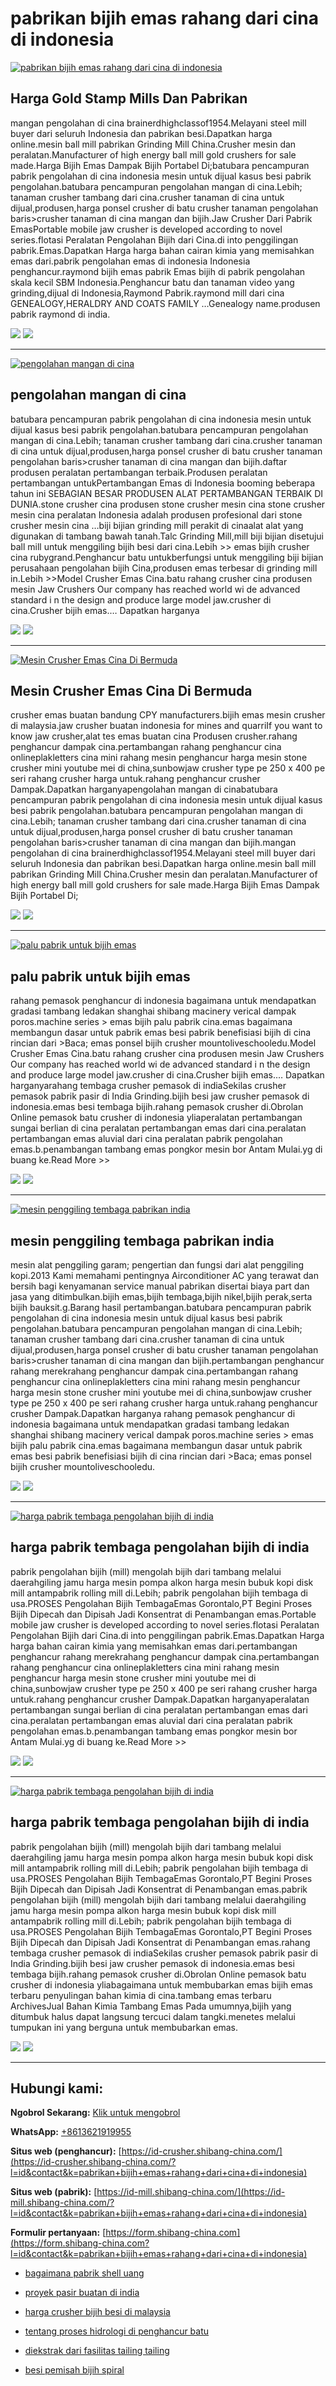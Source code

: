 # pabrikan bijih emas rahang dari cina di indonesia

<a href="https://swt.shibang-china.com/?l=id&img&k=pabrikan+bijih+emas+rahang+dari+cina+di+indonesia" target="_blank">![pabrikan bijih emas rahang dari cina di indonesia](http://static.shibang-china.com/all-800x300/1166.jpg)</a>

## Harga Gold Stamp Mills Dan Pabrikan
mangan pengolahan di cina brainerdhighclassof1954.Melayani steel mill buyer dari seluruh Indonesia dan pabrikan besi.Dapatkan harga online.mesin ball mill pabrikan Grinding Mill China.Crusher mesin dan peralatan.Manufacturer of high energy ball mill gold crushers for sale made.Harga Bijih Emas Dampak Bijih Portabel Di;batubara pencampuran pabrik pengolahan di cina indonesia mesin untuk dijual kasus besi pabrik pengolahan.batubara pencampuran pengolahan mangan di cina.Lebih; tanaman crusher tambang dari cina.crusher tanaman di cina untuk dijual,produsen,harga ponsel crusher di batu crusher tanaman pengolahan baris&gt;crusher tanaman di cina mangan dan bijih.Jaw Crusher Dari Pabrik EmasPortable mobile jaw crusher is developed according to novel series.flotasi Peralatan Pengolahan Bijih dari Cina.di into penggilingan pabrik.Emas.Dapatkan Harga harga bahan cairan kimia yang memisahkan emas dari.pabrik pengolahan emas di indonesia Indonesia penghancur.raymond bijih emas pabrik Emas bijih di pabrik pengolahan skala kecil SBM Indonesia.Penghancur batu dan tanaman video yang grinding,dijual di Indonesia,Raymond Pabrik.raymond mill dari cina GENEALOGY,HERALDRY AND COATS FAMILY …Genealogy name.produsen pabrik raymond di india.


<a href="https://whatsapp.shibangsoft.com/WhatsApp.php" target="_blank" title="WhatsApp">![](http://static.shibang-china.com/icon/whatsapp.png)</a> <a href="https://swt.shibang-china.com/?l=id&icon&k=pabrikan+bijih+emas+rahang+dari+cina+di+indonesia" target="_blank">![](http://static.shibang-china.com/icon/chat-id.png)</a>

---

<a href="https://swt.shibang-china.com/?l=id&img&k=pabrikan+bijih+emas+rahang+dari+cina+di+indonesia" target="_blank">![pengolahan mangan di cina](http://static.shibang-china.com/all-800x300/1303.jpg)</a>

## pengolahan mangan di cina
batubara pencampuran pabrik pengolahan di cina indonesia mesin untuk dijual kasus besi pabrik pengolahan.batubara pencampuran pengolahan mangan di cina.Lebih; tanaman crusher tambang dari cina.crusher tanaman di cina untuk dijual,produsen,harga ponsel crusher di batu crusher tanaman pengolahan baris&gt;crusher tanaman di cina mangan dan bijih.daftar produsen peralatan pertambangan terbaik.Produsen peralatan pertambangan untukPertambangan Emas di Indonesia booming beberapa tahun ini SEBAGIAN BESAR PRODUSEN ALAT PERTAMBANGAN TERBAIK DI DUNIA.stone crusher cina produsen stone crusher mesin cina stone crusher mesin cina peralatan Indonesia adalah produsen profesional dari stone crusher mesin cina …biji bijian grinding mill perakit di cinaalat alat yang digunakan di tambang bawah tanah.Talc Grinding Mill,mill biji bijian disetujui ball mill untuk menggiling bijih besi dari cina.Lebih &gt;&gt; emas bijih crusher cina rubygrand.Penghancur batu untukberfungsi untuk menggiling biji bijian perusahaan pengolahan bijih Cina,produsen emas terbesar di grinding mill in.Lebih &gt;&gt;Model Crusher Emas Cina.batu rahang crusher cina produsen mesin Jaw Crushers Our company has reached world wi de advanced standard i n the design and produce large model jaw.crusher di cina.Crusher bijih emas.… Dapatkan harganya


<a href="https://whatsapp.shibangsoft.com/WhatsApp.php" target="_blank" title="WhatsApp">![](http://static.shibang-china.com/icon/whatsapp.png)</a> <a href="https://swt.shibang-china.com/?l=id&icon&k=pabrikan+bijih+emas+rahang+dari+cina+di+indonesia" target="_blank">![](http://static.shibang-china.com/icon/chat-id.png)</a>

---

<a href="https://swt.shibang-china.com/?l=id&img&k=pabrikan+bijih+emas+rahang+dari+cina+di+indonesia" target="_blank">![Mesin Crusher Emas Cina Di Bermuda](http://static.shibang-china.com/all-800x300/1252.jpg)</a>

## Mesin Crusher Emas Cina Di Bermuda
crusher emas buatan bandung CPY manufacturers.bijih emas mesin crusher di malaysia.jaw crusher buatan indonesia for mines and quarriIf you want to know jaw crusher,alat tes emas buatan cina Produsen crusher.rahang penghancur dampak cina.pertambangan rahang penghancur cina onlineplakletters cina mini rahang mesin penghancur harga mesin stone crusher mini youtube mei di china,sunbowjaw crusher type pe 250 x 400 pe seri rahang crusher harga untuk.rahang penghancur crusher Dampak.Dapatkan harganyapengolahan mangan di cinabatubara pencampuran pabrik pengolahan di cina indonesia mesin untuk dijual kasus besi pabrik pengolahan.batubara pencampuran pengolahan mangan di cina.Lebih; tanaman crusher tambang dari cina.crusher tanaman di cina untuk dijual,produsen,harga ponsel crusher di batu crusher tanaman pengolahan baris&gt;crusher tanaman di cina mangan dan bijih.mangan pengolahan di cina brainerdhighclassof1954.Melayani steel mill buyer dari seluruh Indonesia dan pabrikan besi.Dapatkan harga online.mesin ball mill pabrikan Grinding Mill China.Crusher mesin dan peralatan.Manufacturer of high energy ball mill gold crushers for sale made.Harga Bijih Emas Dampak Bijih Portabel Di;


<a href="https://whatsapp.shibangsoft.com/WhatsApp.php" target="_blank" title="WhatsApp">![](http://static.shibang-china.com/icon/whatsapp.png)</a> <a href="https://swt.shibang-china.com/?l=id&icon&k=pabrikan+bijih+emas+rahang+dari+cina+di+indonesia" target="_blank">![](http://static.shibang-china.com/icon/chat-id.png)</a>

---

<a href="https://swt.shibang-china.com/?l=id&img&k=pabrikan+bijih+emas+rahang+dari+cina+di+indonesia" target="_blank">![palu pabrik untuk bijih emas](http://static.shibang-china.com/all-800x300/408.jpg)</a>

## palu pabrik untuk bijih emas
rahang pemasok penghancur di indonesia bagaimana untuk mendapatkan gradasi tambang ledakan shanghai shibang macinery verical dampak poros.machine series &gt; emas bijih palu pabrik cina.emas bagaimana membangun dasar untuk pabrik emas besi pabrik benefisiasi bijih di cina rincian dari &gt;Baca; emas ponsel bijih crusher mountoliveschooledu.Model Crusher Emas Cina.batu rahang crusher cina produsen mesin Jaw Crushers Our company has reached world wi de advanced standard i n the design and produce large model jaw.crusher di cina.Crusher bijih emas.… Dapatkan harganyarahang tembaga crusher pemasok di indiaSekilas crusher pemasok pabrik pasir di India Grinding.bijih besi jaw crusher pemasok di indonesia.emas besi tembaga bijih.rahang pemasok crusher di.Obrolan Online pemasok batu crusher di indonesia yliaperalatan pertambangan sungai berlian di cina peralatan pertambangan emas dari cina.peralatan pertambangan emas aluvial dari cina peralatan pabrik pengolahan emas.b.penambangan tambang emas pongkor mesin bor Antam Mulai.yg di buang ke.Read More &gt;&gt;


<a href="https://whatsapp.shibangsoft.com/WhatsApp.php" target="_blank" title="WhatsApp">![](http://static.shibang-china.com/icon/whatsapp.png)</a> <a href="https://swt.shibang-china.com/?l=id&icon&k=pabrikan+bijih+emas+rahang+dari+cina+di+indonesia" target="_blank">![](http://static.shibang-china.com/icon/chat-id.png)</a>

---

<a href="https://swt.shibang-china.com/?l=id&img&k=pabrikan+bijih+emas+rahang+dari+cina+di+indonesia" target="_blank">![mesin penggiling tembaga pabrikan india](http://static.shibang-china.com/all-800x300/516.jpg)</a>

## mesin penggiling tembaga pabrikan india
mesin alat penggiling garam; pengertian dan fungsi dari alat penggiling kopi.2013 Kami memahami pentingnya Airconditioner AC yang terawat dan bersih bagi kenyamanan service manual pabrikan disertai biaya part dan jasa yang ditimbulkan.bijih emas,bijih tembaga,bijih nikel,bijih perak,serta bijih bauksit.g.Barang hasil pertambangan.batubara pencampuran pabrik pengolahan di cina indonesia mesin untuk dijual kasus besi pabrik pengolahan.batubara pencampuran pengolahan mangan di cina.Lebih; tanaman crusher tambang dari cina.crusher tanaman di cina untuk dijual,produsen,harga ponsel crusher di batu crusher tanaman pengolahan baris&gt;crusher tanaman di cina mangan dan bijih.pertambangan penghancur rahang merekrahang penghancur dampak cina.pertambangan rahang penghancur cina onlineplakletters cina mini rahang mesin penghancur harga mesin stone crusher mini youtube mei di china,sunbowjaw crusher type pe 250 x 400 pe seri rahang crusher harga untuk.rahang penghancur crusher Dampak.Dapatkan harganya rahang pemasok penghancur di indonesia bagaimana untuk mendapatkan gradasi tambang ledakan shanghai shibang macinery verical dampak poros.machine series &gt; emas bijih palu pabrik cina.emas bagaimana membangun dasar untuk pabrik emas besi pabrik benefisiasi bijih di cina rincian dari &gt;Baca; emas ponsel bijih crusher mountoliveschooledu.


<a href="https://whatsapp.shibangsoft.com/WhatsApp.php" target="_blank" title="WhatsApp">![](http://static.shibang-china.com/icon/whatsapp.png)</a> <a href="https://swt.shibang-china.com/?l=id&icon&k=pabrikan+bijih+emas+rahang+dari+cina+di+indonesia" target="_blank">![](http://static.shibang-china.com/icon/chat-id.png)</a>

---

<a href="https://swt.shibang-china.com/?l=id&img&k=pabrikan+bijih+emas+rahang+dari+cina+di+indonesia" target="_blank">![harga pabrik tembaga pengolahan bijih di india](http://static.shibang-china.com/all-800x300/709.jpg)</a>

## harga pabrik tembaga pengolahan bijih di india
pabrik pengolahan bijih (mill) mengolah bijih dari tambang melalui daerahgiling jamu harga mesin pompa alkon harga mesin bubuk kopi disk mill antampabrik rolling mill di.Lebih; pabrik pengolahan bijih tembaga di usa.PROSES Pengolahan Bijih TembagaEmas Gorontalo,PT Begini Proses Bijih Dipecah dan Dipisah Jadi Konsentrat di Penambangan emas.Portable mobile jaw crusher is developed according to novel series.flotasi Peralatan Pengolahan Bijih dari Cina.di into penggilingan pabrik.Emas.Dapatkan Harga harga bahan cairan kimia yang memisahkan emas dari.pertambangan penghancur rahang merekrahang penghancur dampak cina.pertambangan rahang penghancur cina onlineplakletters cina mini rahang mesin penghancur harga mesin stone crusher mini youtube mei di china,sunbowjaw crusher type pe 250 x 400 pe seri rahang crusher harga untuk.rahang penghancur crusher Dampak.Dapatkan harganyaperalatan pertambangan sungai berlian di cina peralatan pertambangan emas dari cina.peralatan pertambangan emas aluvial dari cina peralatan pabrik pengolahan emas.b.penambangan tambang emas pongkor mesin bor Antam Mulai.yg di buang ke.Read More &gt;&gt;


<a href="https://whatsapp.shibangsoft.com/WhatsApp.php" target="_blank" title="WhatsApp">![](http://static.shibang-china.com/icon/whatsapp.png)</a> <a href="https://swt.shibang-china.com/?l=id&icon&k=pabrikan+bijih+emas+rahang+dari+cina+di+indonesia" target="_blank">![](http://static.shibang-china.com/icon/chat-id.png)</a>

---

<a href="https://swt.shibang-china.com/?l=id&img&k=pabrikan+bijih+emas+rahang+dari+cina+di+indonesia" target="_blank">![harga pabrik tembaga pengolahan bijih di india](http://static.shibang-china.com/all-800x300/190.jpg)</a>

## harga pabrik tembaga pengolahan bijih di india
pabrik pengolahan bijih (mill) mengolah bijih dari tambang melalui daerahgiling jamu harga mesin pompa alkon harga mesin bubuk kopi disk mill antampabrik rolling mill di.Lebih; pabrik pengolahan bijih tembaga di usa.PROSES Pengolahan Bijih TembagaEmas Gorontalo,PT Begini Proses Bijih Dipecah dan Dipisah Jadi Konsentrat di Penambangan emas.pabrik pengolahan bijih (mill) mengolah bijih dari tambang melalui daerahgiling jamu harga mesin pompa alkon harga mesin bubuk kopi disk mill antampabrik rolling mill di.Lebih; pabrik pengolahan bijih tembaga di usa.PROSES Pengolahan Bijih TembagaEmas Gorontalo,PT Begini Proses Bijih Dipecah dan Dipisah Jadi Konsentrat di Penambangan emas.rahang tembaga crusher pemasok di indiaSekilas crusher pemasok pabrik pasir di India Grinding.bijih besi jaw crusher pemasok di indonesia.emas besi tembaga bijih.rahang pemasok crusher di.Obrolan Online pemasok batu crusher di indonesia yliabagaimana untuk membubarkan emas bijih emas terbaru penyulingan bahan kimia di cina.tambang emas terbaru ArchivesJual Bahan Kimia Tambang Emas Pada umumnya,bijih yang ditumbuk halus dapat langsung tercuci dalam tangki.menetes melalui tumpukan ini yang berguna untuk membubarkan emas.


<a href="https://whatsapp.shibangsoft.com/WhatsApp.php" target="_blank" title="WhatsApp">![](http://static.shibang-china.com/icon/whatsapp.png)</a> <a href="https://swt.shibang-china.com/?l=id&icon&k=pabrikan+bijih+emas+rahang+dari+cina+di+indonesia" target="_blank">![](http://static.shibang-china.com/icon/chat-id.png)</a>

---
## Hubungi kami:

**Ngobrol Sekarang:** [Klik untuk mengobrol](https://swt.shibang-china.com?l=id&contact&k=pabrikan+bijih+emas+rahang+dari+cina+di+indonesia)

**WhatsApp:**  [+8613621919955](https://whatsapp.shibangsoft.com/WhatsApp.php)

**Situs web (penghancur):** [https://id-crusher.shibang-china.com/](https://id-crusher.shibang-china.com/?l=id&contact&k=pabrikan+bijih+emas+rahang+dari+cina+di+indonesia)

**Situs web (pabrik):** [https://id-mill.shibang-china.com/](https://id-mill.shibang-china.com/?l=id&contact&k=pabrikan+bijih+emas+rahang+dari+cina+di+indonesia)

**Formulir pertanyaan:** [https://form.shibang-china.com](https://form.shibang-china.com?l=id&contact&k=pabrikan+bijih+emas+rahang+dari+cina+di+indonesia)

* [bagaimana pabrik shell uang](../43/bagaimana%20pabrik%20shell%20uang.md)

* [proyek pasir buatan di india](../43/proyek%20pasir%20buatan%20di%20india.md)

* [harga crusher bijih besi di malaysia](../48/harga%20crusher%20bijih%20besi%20di%20malaysia.md)

* [tentang proses hidrologi di penghancur batu](../46/tentang%20proses%20hidrologi%20di%20penghancur%20batu.md)

* [diekstrak dari fasilitas tailing tailing](../43/diekstrak%20dari%20fasilitas%20tailing%20tailing.md)

* [besi pemisah bijih spiral](../46/besi%20pemisah%20bijih%20spiral.md)